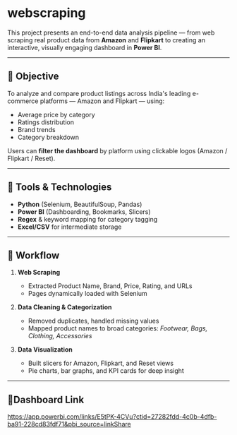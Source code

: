 # webscraping
This project presents an end-to-end data analysis pipeline — from web scraping real product data from **Amazon** and **Flipkart** to creating an interactive, visually engaging dashboard in **Power BI**.



---

## 📌 Objective

To analyze and compare product listings across India's leading e-commerce platforms — Amazon and Flipkart — using:
- Average price by category
- Ratings distribution
- Brand trends
- Category breakdown

Users can **filter the dashboard** by platform using clickable logos (Amazon / Flipkart / Reset).


---


## 🧰 Tools & Technologies

- **Python** (Selenium, BeautifulSoup, Pandas)
- **Power BI** (Dashboarding, Bookmarks, Slicers)
- **Regex** & keyword mapping for category tagging
- **Excel/CSV** for intermediate storage

---

## 🔄 Workflow

1. **Web Scraping**  
   - Extracted Product Name, Brand, Price, Rating, and URLs
   - Pages dynamically loaded with Selenium

2. **Data Cleaning & Categorization**
   - Removed duplicates, handled missing values
   - Mapped product names to broad categories: *Footwear, Bags, Clothing, Accessories*

3. **Data Visualization**
   - Built slicers for Amazon, Flipkart, and Reset views
   - Pie charts, bar graphs, and KPI cards for deep insight

---

## 🔗Dashboard Link
https://app.powerbi.com/links/E5tPK-4CVu?ctid=27282fdd-4c0b-4dfb-ba91-228cd83fdf71&pbi_source=linkShare

